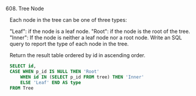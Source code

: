608. Tree Node

Each node in the tree can be one of three types:

"Leaf": if the node is a leaf node.
"Root": if the node is the root of the tree.
"Inner": If the node is neither a leaf node nor a root node.
Write an SQL query to report the type of each node in the tree.

Return the result table ordered by id in ascending order.

```sql
SELECT id,
CASE WHEN p_id IS NULL THEN 'Root'
    WHEN id IN (SELECT p_id FROM tree) THEN 'Inner'
    ELSE 'Leaf' END AS type
FROM Tree 

```
